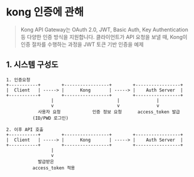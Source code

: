 # kong 인증에 관해

> Kong API Gateway는 OAuth 2.0, JWT, Basic Auth, Key Authentication 등 다양한 인증 방식을 지원합니다.
클라이언트가 API 요청을 보낼 때, Kong이 인증 절차를 수행하는 과정을 JWT 토큰 기반 인증을 예제

## 1. 시스템 구성도
```plaintext
1. 인증요청
+-----------+        +-----------------+        +-----------------+
|  Client   | -----> |      Kong       | -----> |    Auth Server  |
+-----------+        +-----------------+        +-----------------+
                 |                        |              |
                 v                        v              v
            사용자 요청            인증 정보 요청      access_token 발급
          (ID/PWD 로그인)

2. 이후 API 호출
+-----------+        +-----------------+        +-----------------+
|  Client   | -----> |      Kong       | -----> |    Auth Server  |
+-----------+        +-----------------+        +-----------------+
                 |        
                 v        
            발급받은       
          access_token 적용
```
